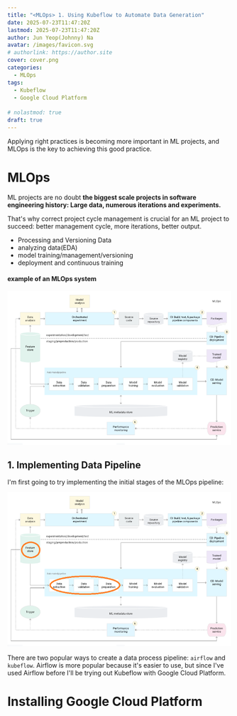 ```yaml
---
title: "<MLOps> 1. Using Kubeflow to Automate Data Generation"
date: 2025-07-23T11:47:20Z
lastmod: 2025-07-23T11:47:20Z
author: Jun Yeop(Johnny) Na
avatar: /images/favicon.svg
# authorlink: https://author.site
cover: cover.png
categories:
  - MLOps
tags:
  - Kubeflow
  - Google Cloud Platform

# nolastmod: true
draft: true
---
```


Applying right practices is becoming more important in ML projects, and MLOps is the key to achieving this good practice.

# MLOps

ML projects are no doubt **the biggest scale projects in software engineering history: Large data, numerous iterations and experiments.**

That's why correct project cycle management is crucial for an ML project to succeed: better management cycle, more iterations, better output.

- Processing and Versioning Data
- analyzing data(EDA)
- model training/management/versioning
- deployment and continuous training

#### example of an MLOps system

![cover](./cover.png)

## 1. Implementing Data Pipeline

I'm first going to try implementing the initial stages of the MLOps pipeline:

![datapipeline](./datapipeline.png)

There are two popular ways to create a data process pipeline: `airflow` and `kubeflow`. Airflow is more popular because it's easier to use, but since I've used Airflow before I'll be trying out Kubeflow with Google Cloud Platform.

# Installing Google Cloud Platform
